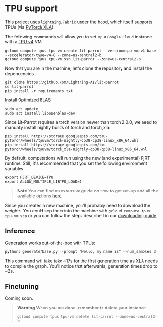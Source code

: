 # TPU support

This project uses `lightning.Fabric` under the hood, which itself supports TPUs (via [PyTorch XLA](https://github.com/pytorch/xla)).

The following commands will allow you to set up a `Google Cloud` instance with a [TPU v4](https://cloud.google.com/tpu/docs/system-architecture-tpu-vm) VM:

```shell
gcloud compute tpus tpu-vm create lit-parrot --version=tpu-vm-v4-base --accelerator-type=v4-8 --zone=us-central2-b
gcloud compute tpus tpu-vm ssh lit-parrot --zone=us-central2-b
```

Now that you are in the machine, let's clone the repository and install the dependencies

```shell
git clone https://github.com/Lightning-AI/lit-parrot
cd lit-parrot
pip install -r requirements.txt
```

Install Optimized BLAS

```shell
sudo apt update
sudo apt install libopenblas-dev
```

Since Lit-Parrot requires a torch version newer than torch 2.0.0, we need to manually install nightly builds of torch and torch_xla:

```shell
pip install https://storage.googleapis.com/tpu-pytorch/wheels/tpuvm/torch-nightly-cp38-cp38-linux_x86_64.whl
pip install https://storage.googleapis.com/tpu-pytorch/wheels/tpuvm/torch_xla-nightly-cp38-cp38-linux_x86_64.whl
```

By default, computations will run using the new (and experimental) PjRT runtime. Still, it's recommended that you set the following environment variables

```shell
export PJRT_DEVICE=TPU
export ALLOW_MULTIPLE_LIBTPU_LOAD=1
```

> **Note**
> You can find an extensive guide on how to get set-up and all the available options [here](https://cloud.google.com/tpu/docs/v4-users-guide).

Since you created a new machine, you'll probably need to download the weights. You could scp them into the machine with `gcloud compute tpus tpu-vm scp` or you can follow the steps described in our [downloading guide](download_stablelm.md).

## Inference

Generation works out-of-the-box with TPUs:

```shell
python3 generate/base.py --prompt "Hello, my name is" --num_samples 3
```

This command will take take ~17s for the first generation time as XLA needs to compile the graph.
You'll notice that afterwards, generation times drop to ~2s.

## Finetuning

Coming soon.

> **Warning**
> When you are done, remember to delete your instance 
> ```shell
> gcloud compute tpus tpu-vm delete lit-parrot --zone=us-central2-b
> ```
